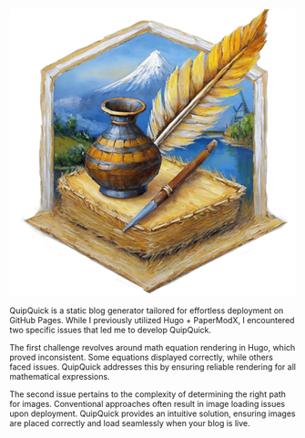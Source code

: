 ![logo](template_src/logo.png)

QuipQuick is a static blog generator tailored for effortless deployment on GitHub Pages. While I previously utilized Hugo + PaperModX, I encountered two specific issues that led me to develop QuipQuick.

The first challenge revolves around math equation rendering in Hugo, which proved inconsistent. Some equations displayed correctly, while others faced issues. QuipQuick addresses this by ensuring reliable rendering for all mathematical expressions.

The second issue pertains to the complexity of determining the right path for images. Conventional approaches often result in image loading issues upon deployment. QuipQuick provides an intuitive solution, ensuring images are placed correctly and load seamlessly when your blog is live.

     